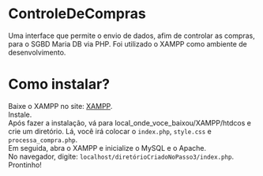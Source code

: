 # ControleDeCompras
Uma interface que permite o envio de dados, afim de controlar as compras, para o SGBD Maria DB via PHP. Foi utilizado o XAMPP como ambiente de desenvolvimento.
# Como instalar?
Baixe o XAMPP no site: [XAMPP](https://www.apachefriends.org/pt_br/download.html).  
Instale.  
Após fazer a instalação, vá para local_onde_voce_baixou/XAMPP/htdcos e crie um diretório. Lá, você irá colocar o `index.php`, `style.css` e `processa_compra.php`.  
Em seguida, abra o XAMPP e inicialize o MySQL e o Apache.  
No navegador, digite: `localhost/diretórioCriadoNoPasso3/index.php`.  
Prontinho! 
